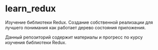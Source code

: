 # learn_redux
Изучение библиотеки Redux. Создание собственной реализации для лучшего понимания как работает дерево состояния приложения.


Данный репозиторий содержит материалы и прогресс по курсу изучения библиотеки Redux.
